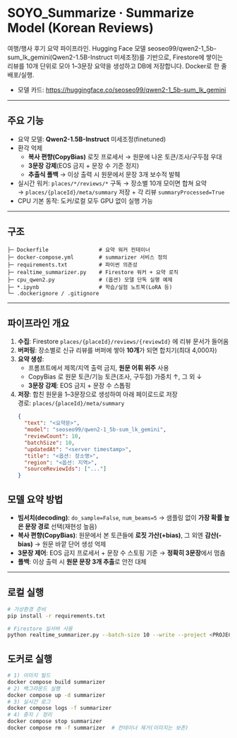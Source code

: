 # SOYO_Summarize · Summarize Model (Korean Reviews)

여행/행사 후기 요약 파이프라인.
Hugging Face 모델 seoseo99/qwen2-1_5b-sum_lk_gemini(Qwen2-1.5B-Instruct 미세조정)를 기반으로, Firestore에 쌓이는 리뷰를 10개 단위로 모아 1–3문장 요약을 생성하고 DB에 저장합니다. Docker로 한 줄 배포/실행.

- 모델 카드: https://huggingface.co/seoseo99/qwen2-1_5b-sum_lk_gemini

---

## 주요 기능
- 요약 모델: **Qwen2-1.5B-Instruct** 미세조정(finetuned)
- 환각 억제
  - **복사 편향(CopyBias)** 로짓 프로세서 → 원문에 나온 토큰/조사/구두점 우대
  - **3문장 강제**(EOS 금지 + 문장 수 기준 정지)
  - **추출식 폴백** → 이상 출력 시 원문에서 문장 3개 보수적 발췌
- 실시간 워커: `places/*/reviews/*` 구독 → 장소별 10개 모이면 합쳐 요약  
  → `places/{placeId}/meta/summary` 저장 + 각 리뷰 `summaryProcessed=True`
- CPU 기본 동작: 도커/로컬 모두 GPU 없이 실행 가능
---

## 구조
```text
├─ Dockerfile                # 요약 워커 컨테이너
├─ docker-compose.yml        # summarizer 서비스 정의
├─ requirements.txt          # 파이썬 의존성
├─ realtime_summarizer.py    # Firestore 워커 + 요약 로직
├─ cpu_qwen2.py              # (옵션) 모델 단독 실행 예제
├─ *.ipynb                   # 학습/실험 노트북(LoRA 등)
└─ .dockerignore / .gitignore
```

---

## 파이프라인 개요

1) **수집**: Firestore `places/{placeId}/reviews/{reviewId}` 에 리뷰 문서가 들어옴  
2) **버퍼링**: 장소별로 신규 리뷰를 버퍼에 쌓아 **10개**가 되면 합치기(최대 4,000자)  
3) **요약 생성**:
   - 프롬프트에서 제목/지역 출력 금지, **원문 어휘 위주** 사용
   - CopyBias 로 원문 토큰/기능 토큰(조사, 구두점) 가중치 ↑, 그 외 ↓  
   - **3문장 강제**: EOS 금지 + 문장 수 스톱핑
4) **저장**: 합친 원문을 1–3문장으로 생성하여 아래 페이로드로 저장  
   경로: `places/{placeId}/meta/summary`
   ```json
   {
     "text": "<요약문>",
     "model": "seoseo99/qwen2-1_5b-sum_lk_gemini",
     "reviewCount": 10,
     "batchSize": 10,
     "updatedAt": "<server timestamp>",
     "title": "<옵션: 장소명>",
     "region": "<옵션: 지역>",
     "sourceReviewIds": ["..."]
   }


## 모델 요약 방법
- **빔서치(decoding)**: `do_sample=False`, `num_beams=5` → 샘플링 없이 **가장 확률 높은 문장 경로** 선택(재현성 높음)
- **복사 편향(CopyBias)**: 원문에서 본 토큰들에 **로짓 가산(+bias)**, 그 외엔 **감산(-bias)** → 원문 바깥 단어 생성 억제
- **3문장 제어**: EOS 금지 프로세서 + 문장 수 스토핑 기준 → **정확히 3문장**에서 멈춤
- **폴백**: 이상 출력 시 **원문 문장 3개 추출**로 안전 대체

---

## 로컬 실행
```bash
# 가상환경 준비
pip install -r requirements.txt

# Firestore 실서버 사용
python realtime_summarizer.py --batch-size 10 --write --project <PROJECT_ID>
```

## 도커로 실행
```bash
# 1) 이미지 빌드
docker compose build summarizer
# 2) 백그라운드 실행
docker compose up -d summarizer
# 3) 실시간 로그
docker compose logs -f summarizer
# 4) 중지 / 정리
docker compose stop summarizer
docker compose rm -f summarizer  # 컨테이너 제거(이미지는 보존)
```
